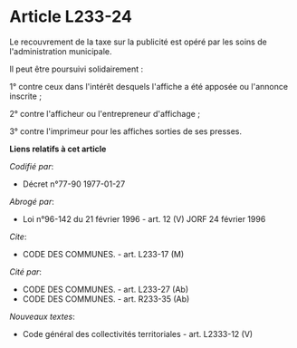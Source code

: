 # Article L233-24

Le recouvrement de la taxe sur la publicité est opéré par les soins de l'administration municipale.

Il peut être poursuivi solidairement :

1° contre ceux dans l'intérêt desquels l'affiche a été apposée ou l'annonce inscrite ;

2° contre l'afficheur ou l'entrepreneur d'affichage ;

3° contre l'imprimeur pour les affiches sorties de ses presses.

**Liens relatifs à cet article**

_Codifié par_:

  - Décret n°77-90 1977-01-27

_Abrogé par_:

  - Loi n°96-142 du 21 février 1996 - art. 12 (V) JORF 24 février 1996

_Cite_:

  - CODE DES COMMUNES. - art. L233-17 (M)

_Cité par_:

  - CODE DES COMMUNES. - art. L233-27 (Ab)
  - CODE DES COMMUNES. - art. R233-35 (Ab)

_Nouveaux textes_:

  - Code général des collectivités territoriales - art. L2333-12 (V)
